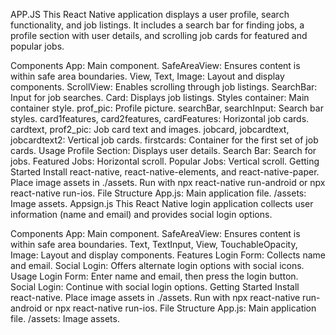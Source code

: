 APP.JS
This React Native application displays a user profile, search functionality, and job listings. It includes a search bar for finding jobs, a profile section with user details, and scrolling job cards for featured and popular jobs.

Components
App: Main component.
SafeAreaView: Ensures content is within safe area boundaries.
View, Text, Image: Layout and display components.
ScrollView: Enables scrolling through job listings.
SearchBar: Input for job searches.
Card: Displays job listings.
Styles
container: Main container style.
prof_pic: Profile picture.
searchBar, searchInput: Search bar styles.
card1features, card2features, cardFeatures: Horizontal job cards.
cardtext, prof2_pic: Job card text and images.
jobcard, jobcardtext, jobcardtext2: Vertical job cards.
firstcards: Container for the first set of job cards.
Usage
Profile Section: Displays user details.
Search Bar: Search for jobs.
Featured Jobs: Horizontal scroll.
Popular Jobs: Vertical scroll.
Getting Started
Install react-native, react-native-elements, and react-native-paper.
Place image assets in ./assets.
Run with npx react-native run-android or npx react-native run-ios.
File Structure
App.js: Main application file.
/assets: Image assets.
Appsign.js
This React Native login application collects user information (name and email) and provides social login options.

Components
App: Main component.
SafeAreaView: Ensures content is within safe area boundaries.
Text, TextInput, View, TouchableOpacity, Image: Layout and display components.
Features
Login Form: Collects name and email.
Social Login: Offers alternate login options with social icons.
Usage
Login Form: Enter name and email, then press the login button.
Social Login: Continue with social login options.
Getting Started
Install react-native.
Place image assets in ./assets.
Run with npx react-native run-android or npx react-native run-ios.
File Structure
App.js: Main application file.
/assets: Image assets.
